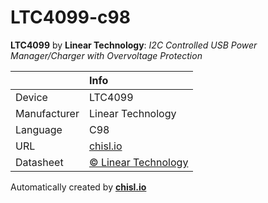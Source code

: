 # LTC4099-c98

**LTC4099** by **Linear Technology**: *I2C Controlled USB Power Manager/Charger with Overvoltage Protection*

|              | Info                         |
|:-------------|:-----------------------------|
| Device       | LTC4099                        |
| Manufacturer | Linear Technology |
| Language     | C98 |
| URL          | [chisl.io](https://chisl.io/v/LTC4099?t=c&r=98) |
| Datasheet    | [&copy; Linear Technology](http://cds.linear.com/docs/en/datasheet/4099fd.pdf) |

Automatically created by **[chisl.io](https://chisl.io)**

